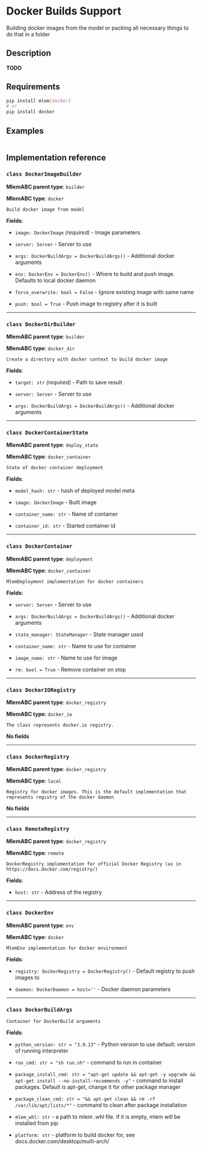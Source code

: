 # Docker Builds Support

Building docker images from the model or packing all necessary things to do that
in a folder

## Description

**TODO**

## Requirements

```bash
pip install mlem[docker]
# or
pip install docker
```

## Examples

```python

```

## Implementation reference

### `class DockerImageBuilder`

**MlemABC parent type**: `builder`

**MlemABC type**: `docker`

    Build docker image from model

**Fields**:

- `image: DockerImage` _(required)_ - Image parameters

- `server: Server` - Server to use

- `args: DockerBuildArgs = DockerBuildArgs()` - Additional docker arguments

- `env: DockerEnv = DockerEnv()` - Where to build and push image. Defaults to
  local docker daemon

- `force_overwrite: bool = False` - Ignore existing image with same name

- `push: bool = True` - Push image to registry after it is built

---

### `class DockerDirBuilder`

**MlemABC parent type**: `builder`

**MlemABC type**: `docker_dir`

    Create a directory with docker context to build docker image

**Fields**:

- `target: str` _(required)_ - Path to save result

- `server: Server` - Server to use

- `args: DockerBuildArgs = DockerBuildArgs()` - Additional docker arguments

---

### `class DockerContainerState`

**MlemABC parent type**: `deploy_state`

**MlemABC type**: `docker_container`

    State of docker container deployment

**Fields**:

- `model_hash: str` - hash of deployed model meta

- `image: DockerImage` - Built image

- `container_name: str` - Name of container

- `container_id: str` - Started container id

---

### `class DockerContainer`

**MlemABC parent type**: `deployment`

**MlemABC type**: `docker_container`

    MlemDeployment implementation for docker containers

**Fields**:

- `server: Server` - Server to use

- `args: DockerBuildArgs = DockerBuildArgs()` - Additional docker arguments

- `state_manager: StateManager` - State manager used

- `container_name: str` - Name to use for container

- `image_name: str` - Name to use for image

- `rm: bool = True` - Remove container on stop

---

### `class DockerIORegistry`

**MlemABC parent type**: `docker_registry`

**MlemABC type**: `docker_io`

    The class represents docker.io registry.

**No fields**

---

### `class DockerRegistry`

**MlemABC parent type**: `docker_registry`

**MlemABC type**: `local`

    Registry for docker images. This is the default implementation that
    represents registry of the docker daemon

**No fields**

---

### `class RemoteRegistry`

**MlemABC parent type**: `docker_registry`

**MlemABC type**: `remote`

    DockerRegistry implementation for official Docker Registry (as in
    https://docs.docker.com/registry/)

**Fields**:

- `host: str` - Address of the registry

---

### `class DockerEnv`

**MlemABC parent type**: `env`

**MlemABC type**: `docker`

    MlemEnv implementation for docker environment

**Fields**:

- `registry: DockerRegistry = DockerRegistry()` - Default registry to push
  images to

- `daemon: DockerDaemon = host=''` - Docker daemon parameters

---

### `class DockerBuildArgs`

    Container for DockerBuild arguments

**Fields**:

- `python_version: str = "3.9.13"` - Python version to use default: version of
  running interpreter

- `run_cmd: str = "sh run.sh"` - command to run in container

- `package_install_cmd: str = "apt-get update && apt-get -y upgrade && apt-get install --no-install-recommends -y"` -
  command to install packages. Default is apt-get, change it for other package
  manager

- `package_clean_cmd: str = "&& apt-get clean && rm -rf /var/lib/apt/lists/*"` -
  command to clean after package installation

- `mlem_whl: str` - a path to mlem .whl file. If it is empty, mlem will be
  installed from pip

- `platform: str` - platform to build docker for, see
  docs.docker.com/desktop/multi-arch/
